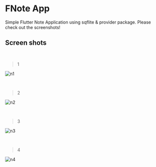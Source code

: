 # FNote App

Simple Flutter Note Application using sqflite & provider package. Please check out the screenshots!


## Screen shots
&nbsp;


>1
>
![n1](https://user-images.githubusercontent.com/88334469/168099181-547606bf-a702-410d-9ca2-d12bcbbd65c9.jpg)


&nbsp;



> 2
> 
![n2](https://user-images.githubusercontent.com/88334469/168099266-0645bfdb-da8d-4818-822e-efbcb9001485.jpg)





&nbsp;


>3
>
![n3](https://user-images.githubusercontent.com/88334469/168099308-8874cd76-4cd8-41e3-87a9-c80f2c04324f.jpg)


&nbsp;


>4
>
![n4](https://user-images.githubusercontent.com/88334469/168099325-b4abc11e-eb4d-45b7-b8eb-00df0371ed02.jpg)

